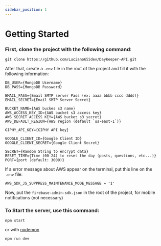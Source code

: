 ```yaml
---
sidebar_position: 1
---
```


# Getting Started

### First, clone the project with the following command:

```
git clone https://github.com/Luciano655dev/DayKeeper-API.git
```

After that, create a `.env` file in the root of the project and fill it with the following information:

```
DB_USER={MongoDB Username}
DB_PASS={MongoDB Password}

EMAIL_PASS={Email SMTP server Pass (ex: aaaa bbbb cccc dddd)}
EMAIL_SECRET={Email SMTP Server Secret}

BUCKET_NAME={AWS buckes s3 name}
AWS_ACCESS_KEY_ID={AWS bucket s3 access key}
AWS_SECRET_ACCESS_KEY={AWS bucket s3 secret}
AWS_DEFAULT_REGION={AWS region (default `us-east-1`)}

GIPHY_API_KEY={GIPHY API key}

GOOGLE_CLIENT_ID={Google Client ID}
GOOGLE_CLIENT_SECRET={Google Client Secret}

SECRET={Random String to encrypt data}
RESET_TIME={Time (00-24) to reset the day (posts, questions, etc...)}
PORT={port (default: 3000)}
```

If a error message about AWS appear on the terminal, put this line on the `.env` file:

```
AWS_SDK_JS_SUPPRESS_MAINTENANCE_MODE_MESSAGE = '1'
```

Now, put the `firebase-admin-sdk.json` in the root of the project, for mobile notifications (not necessary)

### To Start the server, use this command:

```
npm start
```

or with <a href="https://www.npmjs.com/package/nodemon">nodemon</a>

```
npm run dev
```
